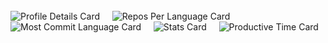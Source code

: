 <br/>
<div>
<img src="http://profile-data-n33vii65g-devonavs-projects.vercel.app/api/cards/profile-details?username=Devonav&theme=2077" alt="Profile Details Card"/>
    <img src="http://profile-data-n33vii65g-devonavs-projects.vercel.app/api/cards/repos-per-language?username=Devonav&theme=2077" alt="Repos Per Language Card"/>
    <img src="http://profile-data-n33vii65g-devonavs-projects.vercel.app/api/cards/most-commit-language?username=Devonav&theme=2077" alt="Most Commit Language Card"/>
    <img src="http://profile-data-n33vii65g-devonavs-projects.vercel.app/api/cards/stats?username=Devonav&theme=2077" alt="Stats Card"/>
    <img src="http://profile-data-n33vii65g-devonavs-projects.vercel.app/api/cards/productive-time?username=Devonav&theme=2077&utcOffset=8" alt="Productive Time Card"/>
  </p>

  </div>
<br/>
 
